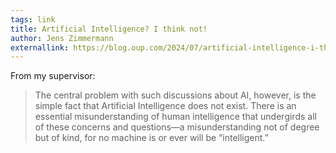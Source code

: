 ```yaml
---
tags: link
title: Artificial Intelligence? I think not!
author: Jens Zimmermann
externallink: https://blog.oup.com/2024/07/artificial-intelligence-i-think-not/
---
```


From my supervisor:

> The central problem with such discussions about AI, however, is the simple fact that Artificial Intelligence does not exist. There is an essential misunderstanding of human intelligence that undergirds all of these concerns and questions—a misunderstanding not of degree but of kind, for no machine is or ever will be “intelligent.”

